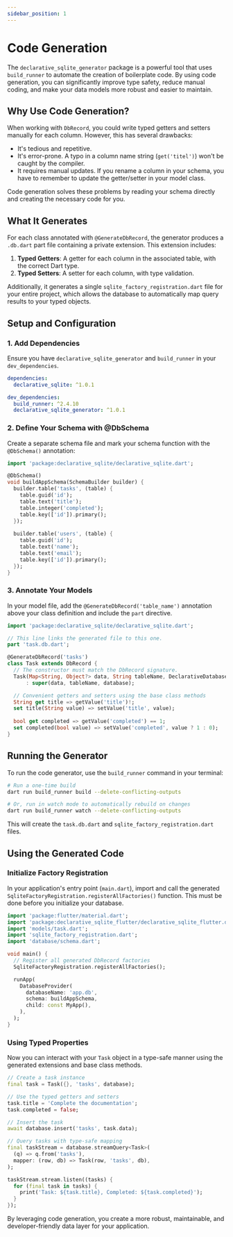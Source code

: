 ```yaml
---
sidebar_position: 1
---
```


# Code Generation

The `declarative_sqlite_generator` package is a powerful tool that uses `build_runner` to automate the creation of boilerplate code. By using code generation, you can significantly improve type safety, reduce manual coding, and make your data models more robust and easier to maintain.

## Why Use Code Generation?

When working with `DbRecord`, you could write typed getters and setters manually for each column. However, this has several drawbacks:
-   It's tedious and repetitive.
-   It's error-prone. A typo in a column name string (`get('titel')`) won't be caught by the compiler.
-   It requires manual updates. If you rename a column in your schema, you have to remember to update the getter/setter in your model class.

Code generation solves these problems by reading your schema directly and creating the necessary code for you.

## What It Generates

For each class annotated with `@GenerateDbRecord`, the generator produces a `.db.dart` part file containing a private extension. This extension includes:
1.  **Typed Getters**: A getter for each column in the associated table, with the correct Dart type.
2.  **Typed Setters**: A setter for each column, with type validation.

Additionally, it generates a single `sqlite_factory_registration.dart` file for your entire project, which allows the database to automatically map query results to your typed objects.

## Setup and Configuration

### 1. Add Dependencies

Ensure you have `declarative_sqlite_generator` and `build_runner` in your `dev_dependencies`.

```yaml title="pubspec.yaml"
dependencies:
  declarative_sqlite: ^1.0.1

dev_dependencies:
  build_runner: ^2.4.10
  declarative_sqlite_generator: ^1.0.1
```

### 2. Define Your Schema with @DbSchema

Create a separate schema file and mark your schema function with the `@DbSchema()` annotation:

```dart title="lib/database/schema.dart"
import 'package:declarative_sqlite/declarative_sqlite.dart';

@DbSchema()
void buildAppSchema(SchemaBuilder builder) {
  builder.table('tasks', (table) {
    table.guid('id');
    table.text('title');
    table.integer('completed');
    table.key(['id']).primary();
  });
  
  builder.table('users', (table) {
    table.guid('id');
    table.text('name');
    table.text('email');
    table.key(['id']).primary();
  });
}
```

### 3. Annotate Your Models

In your model file, add the `@GenerateDbRecord('table_name')` annotation above your class definition and include the `part` directive.

```dart title="lib/models/task.dart"
import 'package:declarative_sqlite/declarative_sqlite.dart';

// This line links the generated file to this one.
part 'task.db.dart';

@GenerateDbRecord('tasks')
class Task extends DbRecord {
  // The constructor must match the DbRecord signature.
  Task(Map<String, Object?> data, String tableName, DeclarativeDatabase database)
      : super(data, tableName, database);

  // Convenient getters and setters using the base class methods
  String get title => getValue('title')!;
  set title(String value) => setValue('title', value);
  
  bool get completed => getValue('completed') == 1;
  set completed(bool value) => setValue('completed', value ? 1 : 0);
}
```

## Running the Generator

To run the code generator, use the `build_runner` command in your terminal:

```bash
# Run a one-time build
dart run build_runner build --delete-conflicting-outputs

# Or, run in watch mode to automatically rebuild on changes
dart run build_runner watch --delete-conflicting-outputs
```

This will create the `task.db.dart` and `sqlite_factory_registration.dart` files.

## Using the Generated Code

### Initialize Factory Registration

In your application's entry point (`main.dart`), import and call the generated `SqliteFactoryRegistration.registerAllFactories()` function. This must be done before you initialize your database.

```dart title="lib/main.dart"
import 'package:flutter/material.dart';
import 'package:declarative_sqlite_flutter/declarative_sqlite_flutter.dart';
import 'models/task.dart';
import 'sqlite_factory_registration.dart';
import 'database/schema.dart';

void main() {
  // Register all generated DbRecord factories
  SqliteFactoryRegistration.registerAllFactories();

  runApp(
    DatabaseProvider(
      databaseName: 'app.db',
      schema: buildAppSchema,
      child: const MyApp(),
    ),
  );
}
```

### Using Typed Properties

Now you can interact with your `Task` object in a type-safe manner using the generated extensions and base class methods.

```dart
// Create a task instance
final task = Task({}, 'tasks', database);

// Use the typed getters and setters
task.title = 'Complete the documentation';
task.completed = false;

// Insert the task
await database.insert('tasks', task.data);

// Query tasks with type-safe mapping
final taskStream = database.streamQuery<Task>(
  (q) => q.from('tasks'),
  mapper: (row, db) => Task(row, 'tasks', db),
);

taskStream.stream.listen((tasks) {
  for (final task in tasks) {
    print('Task: ${task.title}, Completed: ${task.completed}');
  }
});
```

By leveraging code generation, you create a more robust, maintainable, and developer-friendly data layer for your application.
